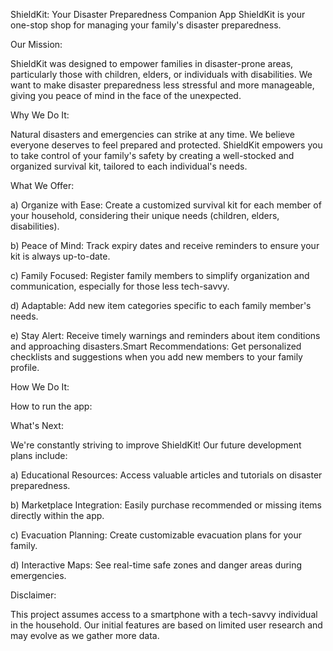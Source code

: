 
ShieldKit: Your Disaster Preparedness Companion App
ShieldKit is your one-stop shop for managing your family's disaster preparedness.

Our Mission:

ShieldKit was designed to empower families in disaster-prone areas, particularly those with children, elders, or individuals with disabilities. We want to make disaster preparedness less stressful and more manageable, giving you peace of mind in the face of the unexpected.

Why We Do It:

Natural disasters and emergencies can strike at any time. We believe everyone deserves to feel prepared and protected. ShieldKit empowers you to take control of your family's safety by creating a well-stocked and organized survival kit, tailored to each individual's needs.

What We Offer:

a) Organize with Ease: Create a customized survival kit for each member of your household, considering their unique needs (children, elders, disabilities).

b) Peace of Mind: Track expiry dates and receive reminders to ensure your kit is always up-to-date.

c) Family Focused: Register family members to simplify organization and communication, especially for those less tech-savvy.

d) Adaptable: Add new item categories specific to each family member's needs.

e) Stay Alert: Receive timely warnings and reminders about item conditions and approaching disasters.Smart Recommendations: Get personalized checklists and suggestions when you add new members to your family profile.

How We Do It:

How to run the app:

What's Next:

We're constantly striving to improve ShieldKit!  Our future development plans include:

a) Educational Resources: Access valuable articles and tutorials on disaster preparedness.

b) Marketplace Integration: Easily purchase recommended or missing items directly within the app.

c) Evacuation Planning: Create customizable evacuation plans for your family.

d) Interactive Maps: See real-time safe zones and danger areas during emergencies.

Disclaimer:

This project assumes access to a smartphone with a  tech-savvy individual  in the household.  Our initial features are based on limited user research and may evolve as we gather more data.
